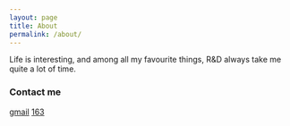 ```yaml
---
layout: page
title: About
permalink: /about/
---
```


Life is interesting, and among all my favourite things, R&D always take me quite a lot of time.

### Contact me

[gmail](mailto:yihect@gmail.com)
[163](mailto:yihect@163.com)

